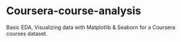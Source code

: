 # Coursera-course-analysis
 Basic EDA, Visualizing data with Matplotlib &amp; Seaborn for a Coursera courses dataset.
